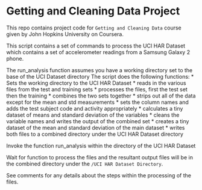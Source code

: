 # Getting and Cleaning Data Project

This repo contains project code for `Getting and Cleaning Data` course given by John Hopkins University on Coursera.

This script contains a set of commands to process the UCI HAR Dataset which contains a set of accelerometer readings from a Samsung Galaxy 2 phone.

The run_analysis function assumes you have a working directory set to the base of the UCI Dataset directory
The script does the following functions:
	* Sets the working directory to the UCI HAR Dataset
	* reads in the various files from the test and training sets
	* processes the files, first the test set then the training
	* combines the two sets together
	* strips out all of the data except for the mean and std measurements
	* sets the column names and adds the test subject code and activity appropriately
	* calculates a tiny dataset of means and standard deviation of the variables
	* cleans the variable names and writes the output of the combined set
	* creates a tiny dataset of the mean and standard deviation of the main dataset
	* writes both files to a combined directory under the UCI HAR Dataset directory

Invoke the function run_analysis within the directory of the UCI HAR Dataset

Wait for function to process the files and the resultant output files will be in the combined directory under the `/UCI HAR Dataset Directory`.

See comments for any details about the steps within the processing of the files.